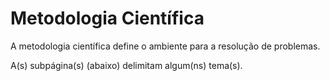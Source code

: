 # Metodologia Científica


A metodologia científica define o ambiente para a resolução de problemas.

A(s) subpágina(s) (abaixo) delimitam algum(ns) tema(s).